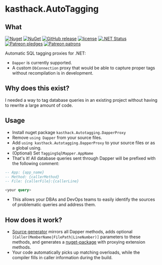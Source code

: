 # kasthack.AutoTagging

## What

[![Nuget](https://img.shields.io/nuget/v/kasthack.autotagging.dapperproxy.svg)](https://www.nuget.org/packages/kasthack.autotagging.dapperproxy/)
[![NuGet](https://img.shields.io/nuget/dt/kasthack.autotagging.dapperproxy.svg)](https://www.nuget.org/packages/kasthack.autotagging.dapperproxy/)
[![GitHub release](https://img.shields.io/github/release/kasthack-labs/kasthack.AutoTagging.svg)](https://github.com/kasthack-labs/kasthack.AutoTagging/releases/latest)
[![license](https://img.shields.io/github/license/kasthack-labs/kasthack.AutoTagging.svg)](LICENSE)
[![.NET Status](https://github.com/kasthack-labs/kasthack.AutoTagging/workflows/.NET/badge.svg)](https://github.com/kasthack-labs/kasthack.AutoTagging/actions?query=workflow%3A.NET)
[![Patreon pledges](https://img.shields.io/endpoint.svg?url=https%3A%2F%2Fshieldsio-patreon.vercel.app%2Fapi%3Fusername%3Dkasthack%26type%3Dpledges&style=flat)](https://patreon.com/kasthack)
[![Patreon patrons](https://img.shields.io/endpoint.svg?url=https%3A%2F%2Fshieldsio-patreon.vercel.app%2Fapi%3Fusername%3Dkasthack%26type%3Dpatrons&style=flat)](https://patreon.com/kasthack)

Automatic SQL tagging proxies for .NET:

* `Dapper` is currently supported.
* A custom `DbConnection` proxy that would be able to capture proper tags without recompilation is in development.

## Why does this exist?

I needed a way to tag database queries in an existing project without having to rewrite a large amount of code.

## Usage

* Install nuget package `kasthack.Autotagging.DapperProxy`
* Remove `using Dapper` from your source files.
* Add `using kasthack.Autotagging.DapperProxy` to your source files or as a global using.
* (Optional) Set `TaggingSqlMapper.AppName`
* That's it! All database queries sent through Dapper will be prefixed with the following comment:

```sql
-- App: {app_name}
-- Method: {callerMethod}
-- File: {callerFile}:{callerLine}

<your query>
```

* This allows your DBAs and DevOps teams to easily identify the sources of problematic queries and address them.

## How does it work?

* [Source generator](src/dapper/kasthack.Autotagging.DapperProxySourceGenerator/DapperSourceGenerator.cs) mirrors all Dapper methods, adds optional `[Caller(MemberName|FilePath|LineNumber)]` parameters to these methods, and generates a [nuget-package](https://nuget.org/packages/kasthack.Autotagging.DapperProxy) with proxying extension methods.
* Your code automatically picks up matching overloads, while the compiler fills in caller information during the build.
